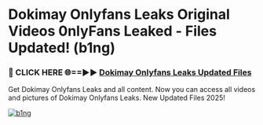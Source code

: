 # Dokimay Onlyfans Leaks Original Videos 0nlyFans Leaked - Files Updated! (b1ng)

<h3>🔴 CLICK HERE 🌐==►► <a href="https://tinyurl.com/ms9xzufz" rel="nofollow">Dokimay Onlyfans Leaks Updated Files</a></h3>

Get Dokimay Onlyfans Leaks and all content. Now you can access all videos and pictures of Dokimay Onlyfans Leaks. New Updated Files 2025!

[![b1ng](https://i.imgur.com/ppqm5kG.gif)](https://tinyurl.com/ms9xzufz)
